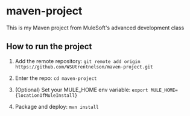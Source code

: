 # maven-project

This is my Maven project from MuleSoft's advanced development class

## How to run the project

1. Add the remote repository: `git remote add origin https://github.com/WSUtrentnelson/maven-project.git`

1. Enter the repo: `cd maven-project`

1. (Optional) Set your MULE_HOME env variable: `export MULE_HOME={locationOfMuleInstall}`

1. Package and deploy: `mvn install`


